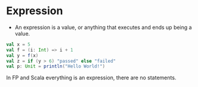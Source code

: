 # Expression

- An expression is a value, or anything that executes and ends up being a value.

```scala
val x = 5
val f = (i: Int) => i + 1
val y = f(x)
val z = if (y > 6) "passed" else "failed"
val p: Unit = println("Hello World!")
```

In FP and Scala everything is an expression, there are no statements.